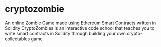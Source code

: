 # cryptozombie
An online Zombie Game made using Ethereum Smart Contracts written in Solidity
CryptoZombies is an interactive code school that teaches you to write smart contracts in Solidity through building your own crypto-collectables game
